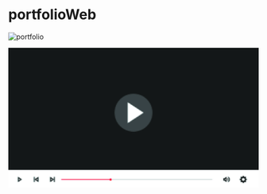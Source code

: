 # portfolioWeb

![portfolio](https://github.com/HasanthaKarunachandra/portfolioWeb/assets/32540627/8fd21a56-8b7e-47eb-9f6c-1480f21f158e)

[![Watch the video](https://raw.githubusercontent.com/HasanthaKarunachandra/GetStartPythonToControlArduino/main/Play.jpg)](https://youtu.be/b_LC3WlPqQw)

